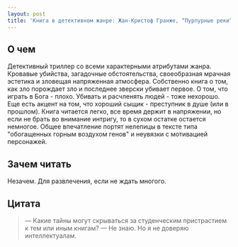 ```yaml
---
layout: post
title: 'Книга в детективном жанре: Жан-Кристоф Гранже, “Пурпурные реки”'
---
```


## О чем
Детективный триллер со всеми характерными атрибутами жанра. Кровавые убийства, загадочные обстоятельства, своеобразная мрачная эстетика и зловещая напряженная атмосфера. 
Собственно книга о том, как зло порождает зло и последнее зверски убивает первое. О том, что играть в Бога - плохо. Убивать и расчленять людей - тоже нехорошо. Еще есть акцент на том, что хороший сыщик - преступник в душе (или в прошлом). 
Книга читается легко, все время держит в напряжении, но если не брать во внимание интригу, то в сухом остатке остается немногое. Общее впечатление портят нелепицы в тексте типа "обогащенных горным воздухом генов" и неувязки с мотивацией персонажей.

## Зачем читать
Незачем. Для развлечения, если не ждать многого.

## Цитата
> —  Какие тайны могут скрываться за студенческим пристрастием к тем или иным книгам?
> — Не знаю. Но я не доверяю интеллектуалам.
